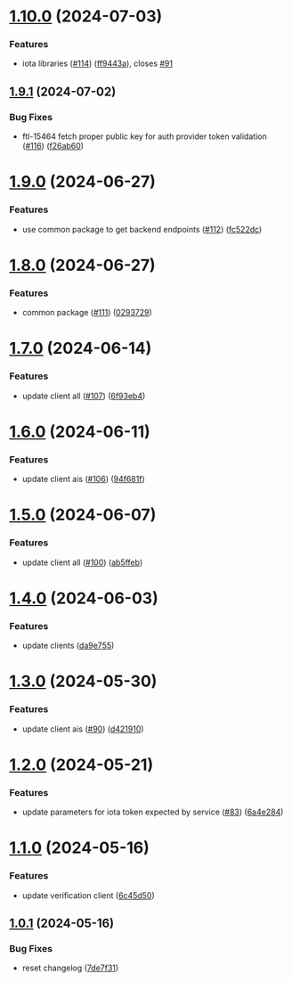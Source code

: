 # [1.10.0](https://github.com/affinidi/affinidi-tdk/compare/@affinidi-tdk/wallets-client-v1.9.1...@affinidi-tdk/wallets-client-v1.10.0) (2024-07-03)


### Features

* iota libraries ([#114](https://github.com/affinidi/affinidi-tdk/issues/114)) ([ff9443a](https://github.com/affinidi/affinidi-tdk/commit/ff9443aacff3dfad3a94226963d2968aa33b9d82)), closes [#91](https://github.com/affinidi/affinidi-tdk/issues/91)

## [1.9.1](https://github.com/affinidi/affinidi-tdk/compare/@affinidi-tdk/wallets-client-v1.9.0...@affinidi-tdk/wallets-client-v1.9.1) (2024-07-02)


### Bug Fixes

* ftl-15464 fetch proper public key for auth provider token validation ([#116](https://github.com/affinidi/affinidi-tdk/issues/116)) ([f26ab60](https://github.com/affinidi/affinidi-tdk/commit/f26ab60084426d3edb74e4a3684a8db5701d0787))

# [1.9.0](https://github.com/affinidi/affinidi-tdk/compare/@affinidi-tdk/wallets-client-v1.8.0...@affinidi-tdk/wallets-client-v1.9.0) (2024-06-27)


### Features

* use common package to get backend endpoints ([#112](https://github.com/affinidi/affinidi-tdk/issues/112)) ([fc522dc](https://github.com/affinidi/affinidi-tdk/commit/fc522dcd5a2f986f47b8994ab4c3cd470703f4de))

# [1.8.0](https://github.com/affinidi/affinidi-tdk/compare/@affinidi-tdk/wallets-client-v1.7.0...@affinidi-tdk/wallets-client-v1.8.0) (2024-06-27)


### Features

* common package ([#111](https://github.com/affinidi/affinidi-tdk/issues/111)) ([0293729](https://github.com/affinidi/affinidi-tdk/commit/0293729fb4cc0b6b405f63051f3d4b49cb433fc8))

# [1.7.0](https://github.com/affinidi/affinidi-tdk/compare/@affinidi-tdk/wallets-client-v1.6.0...@affinidi-tdk/wallets-client-v1.7.0) (2024-06-14)


### Features

* update client all ([#107](https://github.com/affinidi/affinidi-tdk/issues/107)) ([6f93eb4](https://github.com/affinidi/affinidi-tdk/commit/6f93eb410143e68a3890e643f9a8b56e6d07b308))

# [1.6.0](https://github.com/affinidi/affinidi-tdk/compare/@affinidi-tdk/wallets-client-v1.5.0...@affinidi-tdk/wallets-client-v1.6.0) (2024-06-11)


### Features

* update client ais ([#106](https://github.com/affinidi/affinidi-tdk/issues/106)) ([94f681f](https://github.com/affinidi/affinidi-tdk/commit/94f681f9bcc560a13e9f914d6aab4eb8406e96b7))

# [1.5.0](https://github.com/affinidi/affinidi-tdk/compare/@affinidi-tdk/wallets-client-v1.4.0...@affinidi-tdk/wallets-client-v1.5.0) (2024-06-07)


### Features

* update client all ([#100](https://github.com/affinidi/affinidi-tdk/issues/100)) ([ab5ffeb](https://github.com/affinidi/affinidi-tdk/commit/ab5ffeb22f49434a2c701b70d2d398c69584356c))

# [1.4.0](https://github.com/affinidi/affinidi-tdk/compare/@affinidi-tdk/wallets-client-v1.3.0...@affinidi-tdk/wallets-client-v1.4.0) (2024-06-03)


### Features

* update clients ([da9e755](https://github.com/affinidi/affinidi-tdk/commit/da9e7553bdb05cdc39a616e6d19cde5f5f1124d0))

# [1.3.0](https://github.com/affinidi/affinidi-tdk/compare/@affinidi-tdk/wallets-client-v1.2.0...@affinidi-tdk/wallets-client-v1.3.0) (2024-05-30)


### Features

* update client ais ([#90](https://github.com/affinidi/affinidi-tdk/issues/90)) ([d421910](https://github.com/affinidi/affinidi-tdk/commit/d4219107f43c3ff1b4960a9758f0211b41ace0ed))

# [1.2.0](https://github.com/affinidi/affinidi-tdk/compare/@affinidi-tdk/wallets-client-v1.1.0...@affinidi-tdk/wallets-client-v1.2.0) (2024-05-21)


### Features

* update parameters for iota token expected by service ([#83](https://github.com/affinidi/affinidi-tdk/issues/83)) ([6a4e284](https://github.com/affinidi/affinidi-tdk/commit/6a4e284e0358bbed3f9faedca82cb438c2099cfa))

# [1.1.0](https://github.com/affinidi/affinidi-tdk/compare/@affinidi-tdk/wallets-client-v1.0.1...@affinidi-tdk/wallets-client-v1.1.0) (2024-05-16)


### Features

* update verification client ([6c45d50](https://github.com/affinidi/affinidi-tdk/commit/6c45d5092ab0f40607f87e38fd79fc53c5d4bfd6))

## [1.0.1](https://github.com/affinidi/affinidi-tdk/compare/@affinidi-tdk/wallets-client-v1.0.0...@affinidi-tdk/wallets-client-v1.0.1) (2024-05-16)


### Bug Fixes

* reset changelog ([7de7f31](https://github.com/affinidi/affinidi-tdk/commit/7de7f3173d5ce94a91538858c1cfc5679cb0a2c4))
